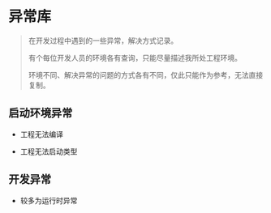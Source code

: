 # 异常库

> 在开发过程中遇到的一些异常，解决方式记录。
>
> 有个每位开发人员的环境各有查询，只能尽量描述我所处工程环境。
>
> 环境不同、解决异常的问题的方式各有不同，仅此只能作为参考，无法直接复制。




## 启动环境异常 <!-- {docsify-ignore} -->

- 工程无法编译

- 工程无法启动类型
 

## 开发异常  <!-- {docsify-ignore} -->

- 较多为运行时异常
